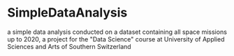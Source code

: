 # SimpleDataAnalysis
a simple data analysis conducted on a dataset containing all space missions up to 2020, a project for the "Data Science" course at University of Applied Sciences and Arts of Southern Switzerland
